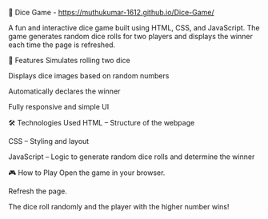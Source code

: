 🎲 Dice Game - https://muthukumar-1612.github.io/Dice-Game/

A fun and interactive dice game built using HTML, CSS, and JavaScript. The game generates random dice rolls for two players and displays the winner each time the page is refreshed.

📌 Features
Simulates rolling two dice

Displays dice images based on random numbers

Automatically declares the winner

Fully responsive and simple UI

🛠️ Technologies Used
HTML – Structure of the webpage

CSS – Styling and layout

JavaScript – Logic to generate random dice rolls and determine the winner

🎮 How to Play
Open the game in your browser.

Refresh the page.

The dice roll randomly and the player with the higher number wins!
